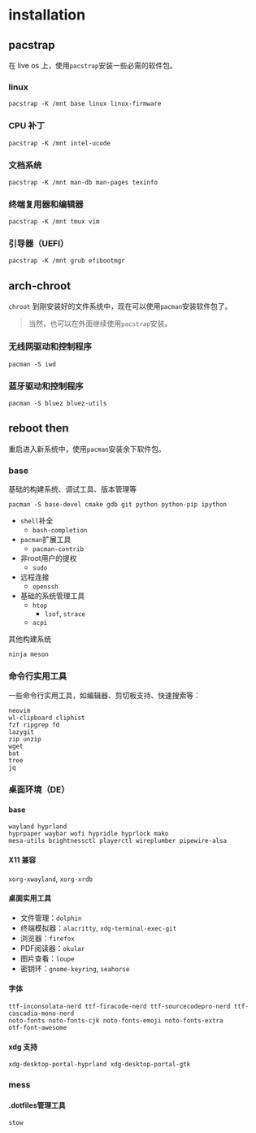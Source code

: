 # installation

## pacstrap

在 live os 上，使用`pacstrap`安装一些必需的软件包。

### linux

```shell
pacstrap -K /mnt base linux linux-firmware
```

### CPU 补丁

```shell
pacstrap -K /mnt intel-ucode
```

### 文档系统

```shell
pacstrap -K /mnt man-db man-pages texinfo
```

### 终端复用器和编辑器

```shell
pacstrap -K /mnt tmux vim
```

### 引导器（UEFI）

```shell
pacstrap -K /mnt grub efibootmgr
```

## arch-chroot

`chroot` 到刚安装好的文件系统中，现在可以使用`pacman`安装软件包了。

> 当然，也可以在外面继续使用`pacstrap`安装。

### 无线网驱动和控制程序

```shell
pacman -S iwd
```

### 蓝牙驱动和控制程序

```shell
pacman -S bluez bluez-utils
```
## reboot then

重启进入新系统中，使用`pacman`安装余下软件包。

### base

基础的构建系统、调试工具、版本管理等

```shell
pacman -S base-devel cmake gdb git python python-pip ipython
```

- `shell`补全
    - `bash-completion`
- `pacman`扩展工具
    - `pacman-contrib`
- 非root用户的提权
    - `sudo`
- 远程连接
    - `openssh`
- 基础的系统管理工具
    - `htop`
        - `lsof`, `strace`
    - `acpi`

其他构建系统

```
ninja meson
```

### 命令行实用工具

一些命令行实用工具，如编辑器、剪切板支持、快速搜索等：

```
neovim
wl-clipboard cliphist
fzf ripgrep fd
lazygit
zip unzip
wget
bat
tree
jq
```

### 桌面环境（DE）

#### base

```
wayland hyprland
hyprpaper waybar wofi hypridle hyprlock mako
mesa-utils brightnessctl playerctl wireplumber pipewire-alsa
```

#### X11 兼容

`xorg-xwayland`, `xorg-xrdb`

#### 桌面实用工具

- 文件管理：`dolphin`
- 终端模拟器：`alacritty`, `xdg-terminal-exec-git`
- 浏览器：`firefox`
- PDF阅读器：`okular`
- 图片查看：`loupe`
- 密钥环：`gnome-keyring`, `seahorse`

#### 字体

```
ttf-inconsolata-nerd ttf-firacode-nerd ttf-sourcecodepro-nerd ttf-cascadia-mono-nerd
noto-fonts noto-fonts-cjk noto-fonts-emoji noto-fonts-extra
otf-font-awesome
```

#### xdg 支持

```
xdg-desktop-portal-hyprland xdg-desktop-portal-gtk
```

### mess

#### .dotfiles管理工具

`stow`



